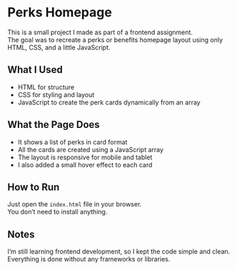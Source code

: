 # Perks Homepage

This is a small project I made as part of a frontend assignment.  
The goal was to recreate a perks or benefits homepage layout using only HTML, CSS, and a little JavaScript.

## What I Used

- HTML for structure  
- CSS for styling and layout  
- JavaScript to create the perk cards dynamically from an array

## What the Page Does

- It shows a list of perks in card format
- All the cards are created using a JavaScript array
- The layout is responsive for mobile and tablet
- I also added a small hover effect to each card

## How to Run

Just open the `index.html` file in your browser.  
You don’t need to install anything.

## Notes

I’m still learning frontend development, so I kept the code simple and clean.  
Everything is done without any frameworks or libraries.